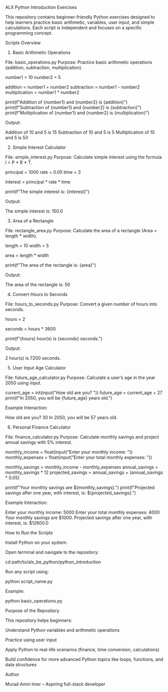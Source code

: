 
ALX Python Introduction Exercises

This repository contains beginner-friendly Python exercises designed to help learners practice basic arithmetic, variables, user input, and simple calculations. Each script is independent and focuses on a specific programming concept.

Scripts Overview
1. Basic Arithmetic Operations

File: basic_operations.py
Purpose: Practice basic arithmetic operations (addition, subtraction, multiplication).

number1 = 10
number2 = 5

addition = number1 + number2
subtraction = number1 - number2
multiplication = number1 * number2

print(f"Addition of {number1} and {number2} is {addition}")
print(f"Subtraction of {number1} and {number2} is {subtraction}")
print(f"Multiplication of {number1} and {number2} is {multiplication}")


Output:

Addition of 10 and 5 is 15
Subtraction of 10 and 5 is 5
Multiplication of 10 and 5 is 50

2. Simple Interest Calculator

File: simple_interest.py
Purpose: Calculate simple interest using the formula I = P * R * T.

principal = 1000
rate = 0.05
time = 3

interest = principal * rate * time

print(f"The simple interest is: {interest}")


Output:

The simple interest is: 150.0

3. Area of a Rectangle

File: rectangle_area.py
Purpose: Calculate the area of a rectangle (Area = length * width).

length = 10
width = 5

area = length * width

print(f"The area of the rectangle is: {area}")


Output:

The area of the rectangle is: 50

4. Convert Hours to Seconds

File: hours_to_seconds.py
Purpose: Convert a given number of hours into seconds.

hours = 2

seconds = hours * 3600

print(f"{hours} hour(s) is {seconds} seconds.")


Output:

2 hour(s) is 7200 seconds.

5. User Input Age Calculator

File: future_age_calculator.py
Purpose: Calculate a user’s age in the year 2050 using input.

current_age = int(input("How old are you? "))
future_age = current_age + 27
print(f"In 2050, you will be {future_age} years old.")


Example Interaction:

How old are you? 30
In 2050, you will be 57 years old.

6. Personal Finance Calculator

File: finance_calculator.py
Purpose: Calculate monthly savings and project annual savings with 5% interest.

monthly_income = float(input("Enter your monthly income: "))
monthly_expenses = float(input("Enter your total monthly expenses: "))

monthly_savings = monthly_income - monthly_expenses
annual_savings = monthly_savings * 12
projected_savings = annual_savings + (annual_savings * 0.05)

print(f"Your monthly savings are ${monthly_savings}.")
print(f"Projected savings after one year, with interest, is: ${projected_savings}.")


Example Interaction:

Enter your monthly income: 5000
Enter your total monthly expenses: 4000
Your monthly savings are $1000.
Projected savings after one year, with interest, is: $12600.0

How to Run the Scripts

Install Python on your system.

Open terminal and navigate to the repository:

cd path/to/alx_be_python/python_introduction


Run any script using:

python script_name.py


Example:

python basic_operations.py

Purpose of the Repository

This repository helps beginners:

Understand Python variables and arithmetic operations

Practice using user input

Apply Python to real-life scenarios (finance, time conversion, calculations)

Build confidence for more advanced Python topics like loops, functions, and data structures

Author

Murad Amin Imer – Aspiring full-stack developer 
